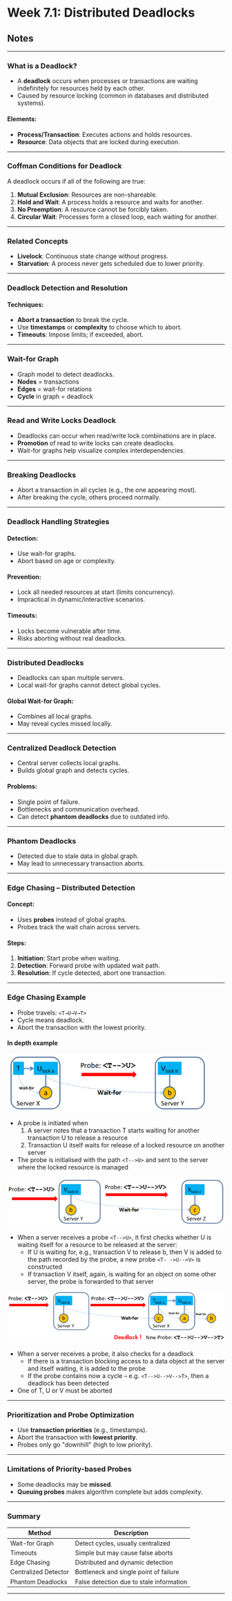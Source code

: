 # Week 7.1: Distributed Deadlocks

## Notes

---

### What is a Deadlock?

- A **deadlock** occurs when processes or transactions are waiting indefinitely for resources held by each other.
- Caused by resource locking (common in databases and distributed systems).

#### Elements:

- **Process/Transaction**: Executes actions and holds resources.
- **Resource**: Data objects that are locked during execution.

---

### Coffman Conditions for Deadlock

A deadlock occurs if all of the following are true:

1. **Mutual Exclusion**: Resources are non-shareable.
2. **Hold and Wait**: A process holds a resource and waits for another.
3. **No Preemption**: A resource cannot be forcibly taken.
4. **Circular Wait**: Processes form a closed loop, each waiting for another.

---

### Related Concepts

- **Livelock**: Continuous state change without progress.
- **Starvation**: A process never gets scheduled due to lower priority.

---

### Deadlock Detection and Resolution

#### Techniques:

- **Abort a transaction** to break the cycle.
- Use **timestamps** or **complexity** to choose which to abort.
- **Timeouts**: Impose limits; if exceeded, abort.

---

### Wait-for Graph

- Graph model to detect deadlocks.
- **Nodes** = transactions
- **Edges** = wait-for relations
- **Cycle** in graph = deadlock

---

### Read and Write Locks Deadlock

- Deadlocks can occur when read/write lock combinations are in place.
- **Promotion** of read to write locks can create deadlocks.
- Wait-for graphs help visualize complex interdependencies.

---

### Breaking Deadlocks

- Abort a transaction in all cycles (e.g., the one appearing most).
- After breaking the cycle, others proceed normally.

---

### Deadlock Handling Strategies

#### Detection:

- Use wait-for graphs.
- Abort based on age or complexity.

#### Prevention:

- Lock all needed resources at start (limits concurrency).
- Impractical in dynamic/interactive scenarios.

#### Timeouts:

- Locks become vulnerable after time.
- Risks aborting without real deadlocks.

---

### Distributed Deadlocks

- Deadlocks can span multiple servers.
- Local wait-for graphs cannot detect global cycles.

#### Global Wait-for Graph:

- Combines all local graphs.
- May reveal cycles missed locally.

---

### Centralized Deadlock Detection

- Central server collects local graphs.
- Builds global graph and detects cycles.

#### Problems:

- Single point of failure.
- Bottlenecks and communication overhead.
- Can detect **phantom deadlocks** due to outdated info.

---

### Phantom Deadlocks

- Detected due to stale data in global graph.
- May lead to unnecessary transaction aborts.

---

### Edge Chasing – Distributed Detection

#### Concept:

- Uses **probes** instead of global graphs.
- Probes track the wait chain across servers.

#### Steps:

1. **Initiation**: Start probe when waiting.
2. **Detection**: Forward probe with updated wait path.
3. **Resolution**: If cycle detected, abort one transaction.

---

### Edge Chasing Example

- Probe travels: `<T→U→V→T>`
- Cycle means deadlock.
- Abort the transaction with the lowest priority.

#### In depth example
![Image1](Pasted%20image%2020250426190458.png)
- A probe is initiated when  
	1. A server notes that a transaction T starts waiting for  another transaction U to release a resource  
	2. Transaction U itself waits for release of a locked resource  on another server  
- The probe is initialised with the path `<T-->U>` and sent to the server where the locked resource is managed

![Image2](Pasted%20image%2020250426190724.png)
- When a server receives a probe `<T-->U>`, it first checks whether U is waiting itself for a resource to be released at the server: 
	- If U is waiting for, e.g., transaction V to release b, then V is added to the path recorded by the probe, a new probe `<T- ->U-->V>` is constructed 
	- If transaction V itself, again, is waiting for an object on some other server, the probe is forwarded to that server

![Image3](Pasted%20image%2020250426190918.png)
- When a server receives a probe, it also checks for a deadlock
	- If there is a transaction blocking access to a data object at the server and itself waiting, it is added to the probe
	- If the probe contains now a cycle – e.g. `<T-->U-->V-->T>`,  then a deadlock has been detected
- One of T, U or V must be aborted  

---

### Prioritization and Probe Optimization

- Use **transaction priorities** (e.g., timestamps).
- Abort the transaction with **lowest priority**.
- Probes only go "downhill" (high to low priority).

---

### Limitations of Priority-based Probes

- Some deadlocks may be **missed**.
- **Queuing probes** makes algorithm complete but adds complexity.

---

### Summary

| Method               | Description                              |
| -------------------- | ---------------------------------------- |
| Wait-for Graph       | Detect cycles, usually centralized       |
| Timeouts             | Simple but may cause false aborts        |
| Edge Chasing         | Distributed and dynamic detection        |
| Centralized Detector | Bottleneck and single point of failure   |
| Phantom Deadlocks    | False detection due to stale information |

---

